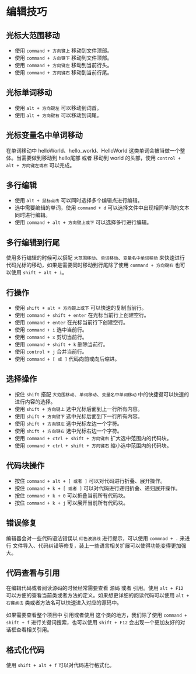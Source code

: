 # 编辑技巧

## 光标大范围移动

* 使用 `command + 方向键上` 移动到文件顶部。
* 使用 `command + 方向键下` 移动到文件顶部。
* 使用 `command + 方向键左` 移动到当前行头。
* 使用 `command + 方向键右` 移动到当前行尾。

## 光标单词移动

* 使用 `alt + 方向键左` 可以移动到词首。
* 使用 `alt + 方向键右` 可以移动到词尾。

## 光标变量名中单词移动

在单词移动中 helloWorld、hello_world、HelloWorld 这类单词会被当做一个整体。当需要做到移动到 hello尾部 或者 移动到 world 的头部，使用 `control + alt + 方向键左或右` 可以完成。

## 多行编辑

* 使用 `alt + 鼠标点击` 可以同时选择多个编辑点进行编辑。
* 选中需要编辑的单词，使用 `command + d` 可以选择文件中出现相同单词的文本同时进行编辑。
* 使用 `command + alt + 方向键上或下` 可以选择多行进行编辑。

## 多行编辑到行尾

使用多行编辑的时候可以搭配 `大范围移动`、`单词移动`、`变量名中单词移动` 来快速进行代码光标的移动，如果是需要同时移动到行尾除了使用 `command + 方向键右` 也可以使用 `shift + alt + i`。

## 行操作

* 使用 `shift + alt + 方向键上或下` 可以快速的复制当前行。
* 使用 `command + shift + enter` 在光标当前行上创建空行。
* 使用 `command + enter` 在光标当前行下创建空行。
* 使用 `command + i` 选中当前行。
* 使用 `command + x` 剪切当前行。
* 使用 `command + shift + k` 删除当前行。
* 使用 `control + j` 合并当前行。
* 使用 `command + [ 或 ]` 代码向前或向后缩进。

## 选择操作

* 按住 `shift` 搭配 `大范围移动`、`单词移动`、`变量名中单词移动` 中的快捷键可以快速的进行内容的选择。
* 使用 `shift + 方向键上` 选中光标后面到上一行所有内容。
* 使用 `shift + 方向键下` 选中光标后面到下一行所有内容。
* 使用 `shift + 方向键左` 选中光标左边一个字符。
* 使用 `shift + 方向键右` 选中光标右边一个字符。
* 使用 `command + ctrl + shift + 方向键右` 扩大选中范围内的代码块。
* 使用 `command + ctrl + shift + 方向键右` 缩小选中范围内的代码块。

## 代码块操作

* 按住 `command + alt + [ 或者 ]` 可以对代码进行折叠、展开操作。
* 按住 `command + k + [ 或者 ]` 可以对代码进行递归折叠、递归展开操作。
* 按住 `command + k + 0` 可以折叠当前所有代码块。
* 按住 `command + k + j` 可以展开当前所有代码块。

## 错误修复

编辑器会对一些代码语法错误以 `红色波浪线` 进行提示，可以使用 `commnad + .` 来进行 文件导入、代码纠错等修复，装上一些语言相关扩展可以使得功能变得更加强大。

## 代码查看与引用

在编辑代码或者阅读源码的时候经常需要查看 源码 或者 引用。使用 `alt + F12` 可以方便的查看当前类或者方法的定义。如果想更详细的阅读代码可以使用 `alt + 右键点击` 类或者方法名可以快速进入对应的源码中。

如果需要查看整个项目中 引用或者使用 这个类的地方，我们除了使用 `command + shift + f` 进行关键词搜索，也可以使用 `shift + F12` 会出现一个更加友好的对话框查看相关引用。

## 格式化代码

使用 `shift + alt + f` 可以对代码进行格式化。